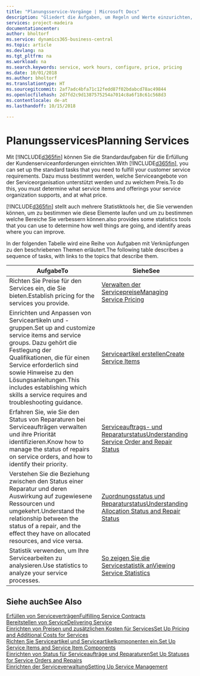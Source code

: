 ```yaml
---
title: "Planungsservice-Vorgänge | Microsoft Docs"
description: "Gliedert die Aufgaben, um Regeln und Werte einzurichten, um Ihre Servicerichtlinien und Arbeitsgänge zu definieren."
services: project-madeira
documentationcenter: 
author: bholtorf
ms.service: dynamics365-business-central
ms.topic: article
ms.devlang: na
ms.tgt_pltfrm: na
ms.workload: na
ms.search.keywords: service, work hours, configure, price, pricing
ms.date: 10/01/2018
ms.author: bholtorf
ms.translationtype: HT
ms.sourcegitcommit: 2af7adc4bfa71c12fedd87f02bdabcd78ac49844
ms.openlocfilehash: 2d7fd2c9d1387575254a7014c8a6f18c61c568d3
ms.contentlocale: de-at
ms.lasthandoff: 10/15/2018

---
```

# <a name="planning-services"></a><span data-ttu-id="16d6a-103">Planungsservices</span><span class="sxs-lookup"><span data-stu-id="16d6a-103">Planning Services</span></span>
<span data-ttu-id="16d6a-104">Mit [!INCLUDE[d365fin](includes/d365fin_md.md)] können Sie die Standardaufgaben für die Erfüllung der Kundenserviceanforderungen einrichten.</span><span class="sxs-lookup"><span data-stu-id="16d6a-104">With [!INCLUDE[d365fin](includes/d365fin_md.md)], you can set up the standard tasks that you need to fulfill your customer service requirements.</span></span> <span data-ttu-id="16d6a-105">Dazu muss bestimmt werden, welche Serviceangebote von der Serviceorganisation unterstützt werden und zu welchem Preis.</span><span class="sxs-lookup"><span data-stu-id="16d6a-105">To do this, you must determine what service items and offerings your service organization supports, and at what price.</span></span>   

[!INCLUDE[d365fin](includes/d365fin_md.md)] <span data-ttu-id="16d6a-106">stellt auch mehrere Statistiktools her, die Sie verwenden können, um zu bestimmen wie diese Elemente laufen und um zu bestimmen welche Bereiche Sie verbessern können.</span><span class="sxs-lookup"><span data-stu-id="16d6a-106">also provides some statistics tools that you can use to determine how well things are going, and identify areas where you can improve.</span></span>
  
<span data-ttu-id="16d6a-107">In der folgenden Tabelle wird eine Reihe von Aufgaben mit Verknüpfungen zu den beschriebenen Themen erläutert.</span><span class="sxs-lookup"><span data-stu-id="16d6a-107">The following table describes a sequence of tasks, with links to the topics that describe them.</span></span>   
  
|<span data-ttu-id="16d6a-108">**Aufgabe**</span><span class="sxs-lookup"><span data-stu-id="16d6a-108">**To**</span></span>|<span data-ttu-id="16d6a-109">**Siehe**</span><span class="sxs-lookup"><span data-stu-id="16d6a-109">**See**</span></span>|  
|------------|-------------|  
|<span data-ttu-id="16d6a-110">Richten Sie Preise für den Services ein, die Sie bieten.</span><span class="sxs-lookup"><span data-stu-id="16d6a-110">Establish pricing for the services you provide.</span></span>|[<span data-ttu-id="16d6a-111">Verwalten der Servicepreise</span><span class="sxs-lookup"><span data-stu-id="16d6a-111">Managing Service Pricing</span></span>](service-service-price-management.md)|
|<span data-ttu-id="16d6a-112">Einrichten und Anpassen von Serviceartikeln und -gruppen.</span><span class="sxs-lookup"><span data-stu-id="16d6a-112">Set up and customize service items and service groups.</span></span> <span data-ttu-id="16d6a-113">Dazu gehört die Festlegung der Qualifikationen, die für einen Service erforderlich sind sowie Hinweise zu den Lösungsanleitungen.</span><span class="sxs-lookup"><span data-stu-id="16d6a-113">This includes establishing which skills a service requires and troubleshooting guidance.</span></span>| [<span data-ttu-id="16d6a-114">Serviceartikel erstellen</span><span class="sxs-lookup"><span data-stu-id="16d6a-114">Create Service Items</span></span>](service-how-to-create-service-items.md)|  
|<span data-ttu-id="16d6a-115">Erfahren Sie, wie Sie den Status von Reparaturen bei Serviceaufträgen verwalten und ihre Priorität identifizieren.</span><span class="sxs-lookup"><span data-stu-id="16d6a-115">Know how to manage the status of repairs on service orders, and how to identify their priority.</span></span>|[<span data-ttu-id="16d6a-116">Serviceauftrags- und Reparaturstatus</span><span class="sxs-lookup"><span data-stu-id="16d6a-116">Understanding Service Order and Repair Status</span></span>](service-service-order-status-and-repair-status.md)|  
|<span data-ttu-id="16d6a-117">Verstehen Sie die Beziehung zwischen den Status einer Reparatur und deren Auswirkung auf zugewiesene Ressourcen und umgekehrt.</span><span class="sxs-lookup"><span data-stu-id="16d6a-117">Understand the relationship between the status of a repair, and the effect they have on allocated resources, and vice versa.</span></span>|[<span data-ttu-id="16d6a-118">Zuordnungsstatus und Reparaturstatus</span><span class="sxs-lookup"><span data-stu-id="16d6a-118">Understanding Allocation Status and Repair Status</span></span>](service-allocation-status-and-repair-status.md)|  
|<span data-ttu-id="16d6a-119">Statistik verwenden, um Ihre Servicearbeiten zu analysieren.</span><span class="sxs-lookup"><span data-stu-id="16d6a-119">Use statistics to analyze your service processes.</span></span> | [<span data-ttu-id="16d6a-120">So zeigen Sie die Servicestatistik an</span><span class="sxs-lookup"><span data-stu-id="16d6a-120">Viewing Service Statistics</span></span>](service-service-statistics.md) |

## <a name="see-also"></a><span data-ttu-id="16d6a-121">Siehe auch</span><span class="sxs-lookup"><span data-stu-id="16d6a-121">See Also</span></span>
[<span data-ttu-id="16d6a-122">Erfüllen von Serviceverträgen</span><span class="sxs-lookup"><span data-stu-id="16d6a-122">Fulfilling Service Contracts</span></span>](service-fulfill-service-contracts.md)  
[<span data-ttu-id="16d6a-123">Bereitstellen von Service</span><span class="sxs-lookup"><span data-stu-id="16d6a-123">Delivering Service</span></span>](service-deliver-service.md)  
[<span data-ttu-id="16d6a-124">Einrichten von Preisen und zusätzlichen Kosten für Services</span><span class="sxs-lookup"><span data-stu-id="16d6a-124">Set Up Pricing and Additional Costs for Services</span></span>](service-how-setup-service-costs-pricing.md)  
[<span data-ttu-id="16d6a-125">Richten Sie Serviceartikel und Serviceartikelkomponenten ein.</span><span class="sxs-lookup"><span data-stu-id="16d6a-125">Set Up Service Items and Service Item Components</span></span>](service-how-setup-service-items.md)  
[<span data-ttu-id="16d6a-126">Einrichten von Status für Serviceaufträge und Reparaturen</span><span class="sxs-lookup"><span data-stu-id="16d6a-126">Set Up Statuses for Service Orders and Repairs</span></span>](service-order-repair-status.md)  
[<span data-ttu-id="16d6a-127">Einrichten der Serviceverwaltung</span><span class="sxs-lookup"><span data-stu-id="16d6a-127">Setting Up Service Management</span></span>](service-setup-service.md)  

